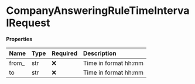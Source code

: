 # CompanyAnsweringRuleTimeIntervalRequest

**Properties**

| Name   | Type | Required | Description          |
| :----- | :--- | :------- | :------------------- |
| from\_ | str  | ❌       | Time in format hh:mm |
| to     | str  | ❌       | Time in format hh:mm |

<!-- This file was generated by liblab | https://liblab.com/ -->
